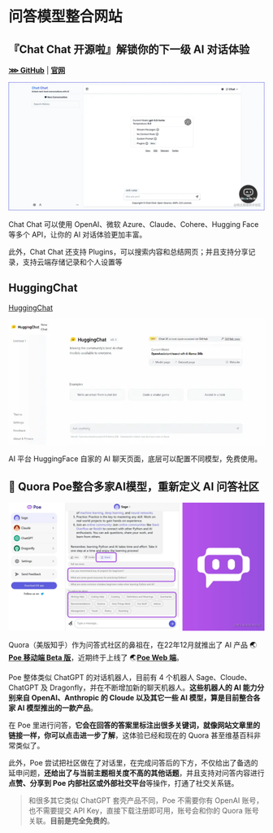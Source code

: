 # 问答模型整合网站

## 『Chat Chat 开源啦』解锁你的下一级 AI 对话体验

[**⋙ GitHub**](https://github.com/okisdev/ChatChat) | [**官网**](https://chat.okisdev.com/)

![img](./assets/219c5b4432da422b87e8b9b3380cf729.webp)

Chat Chat 可以使用 OpenAI、微软 Azure、Claude、Cohere、Hugging Face 等多个 API，让你的 AI 对话体验更加丰富。

此外，Chat Chat 还支持 Plugins，可以搜索内容和总结网页；并且支持分享记录，支持云端存储记录和个人设置等

## HuggingChat

[HuggingChat](https://huggingface.co/chat)

![img](./assets/bg2023051202.webp)

AI 平台 HuggingFace 自家的 AI 聊天页面，底层可以配置不同模型，免费使用。

## 🤖 Quora Poe整合多家AI模型，重新定义 AI 问答社区

![img](./assets/6e3b9bfa729b42eb9161cad12db65907.webp)

Quora（美版知乎）作为问答式社区的鼻祖在，在22年12月就推出了 AI 产品 🌏[**Poe 移动端 Beta 版**](https://techcrunch.com/2022/12/21/quora-launches-poe-a-way-to-talk-to-ai-chatbots-like-chatgpt/)，近期终于上线了 🌏[**Poe Web 端**](https://poe.com/)。

Poe 整体类似 ChatGPT 的对话机器人，目前有 4 个机器人 Sage、Cloude、ChatGPT 及 Dragonfly，并在不断增加新的聊天机器人。**这些机器人的 AI 能力分别来自 OpenAI、Anthropic 的 Cloude 以及其它一些 AI 模型，算是目前整合各家 AI 模型推出的一款产品**。

在 Poe 里进行问答，**它会在回答的答案里标注出很多关键词，就像网站文章里的链接一样，你可以点击进一步了解**，这体验已经和现在的 Quora 甚至维基百科非常类似了。

此外，Poe 尝试把社区做在了对话里，在完成问答后的下方，不仅给出了备选的延申问题，**还给出了与当前主题相关度不高的其他话题**，并且支持对问答内容进行**点赞、分享到 Poe 内部社区或外部社交平台**等操作，打通了社交关系链。

> 和很多其它类似 ChatGPT 套壳产品不同，Poe 不需要你有 OpenAI 账号，也不需要提交 API Key，直接下载注册即可用，账号会和你的 Quora 账号关联。**目前是完全免费的**。
